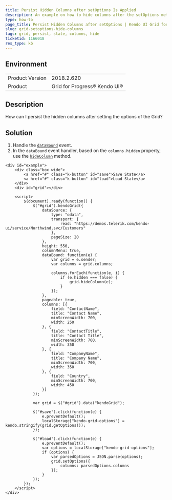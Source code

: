 ```yaml
---
title: Persist Hidden Columns after setOptions Is Applied
description: An example on how to hide columns after the setOptions method is applied to the Kendo UI Grid.
type: how-to
page_title: Persist Hidden Columns after setOptions | Kendo UI Grid for jQuery
slug: grid-setoptions-hide-columns
tags: grid, persist, state, columns, hide
ticketid: 1166018
res_type: kb
---
```


## Environment

<table>
	<tr>
		<td>Product Version</td>
		<td>2018.2.620</td>
	</tr>
	<tr>
		<td>Product</td>
		<td>Grid for Progress® Kendo UI®</td>
	</tr>
</table>


## Description

How can I persist the hidden columns after setting the options of the Grid?

## Solution

1. Handle the [`dataBound`](https://docs.telerik.com/kendo-ui/api/javascript/ui/grid/events/databound) event.
1. In the `dataBound` event handler, based on the `columns.hidden` property, use the [`hideColumn`](https://docs.telerik.com/kendo-ui/api/javascript/ui/grid/methods/hidecolumn) method.

```dojo
<div id="example">
    <div class="box wide">
        <a href="#" class="k-button" id="save">Save State</a>
        <a href="#" class="k-button" id="load">Load State</a>
    </div>
    <div id="grid"></div>

    <script>
        $(document).ready(function() {
            $("#grid").kendoGrid({
                dataSource: {
                    type: "odata",
                    transport: {
                        read: "https://demos.telerik.com/kendo-ui/service/Northwind.svc/Customers"
                    },
                    pageSize: 20
                },
                height: 550,
                columnMenu: true,
                dataBound: function(e) {
                    var grid = e.sender;
                    var columns = grid.columns;

                    columns.forEach(function(e, i) {
                        if (e.hidden === false) {
                            grid.hideColumn(e);
                        }
                    });
                },
                pageable: true,
                columns: [{
                    field: "ContactName",
                    title: "Contact Name",
                    minScreenWidth: 700,
                    width: 250
                }, {
                    field: "ContactTitle",
                    title: "Contact Title",
                    minScreenWidth: 700,
                    width: 350
                }, {
                    field: "CompanyName",
                    title: "Company Name",
                    minScreenWidth: 700,
                    width: 350
                }, {
                    field: "Country",
                    minScreenWidth: 700,
                    width: 450
                }]
            });

            var grid = $("#grid").data("kendoGrid");

            $("#save").click(function(e) {
                e.preventDefault();
                localStorage["kendo-grid-options"] = kendo.stringify(grid.getOptions());
            });

            $("#load").click(function(e) {
                e.preventDefault();
                var options = localStorage["kendo-grid-options"];
                if (options) {
                    var parsedOptions = JSON.parse(options);
                    grid.setOptions({
                        columns: parsedOptions.columns
                    });
                }
            });
        });
    </script>
</div>
```
